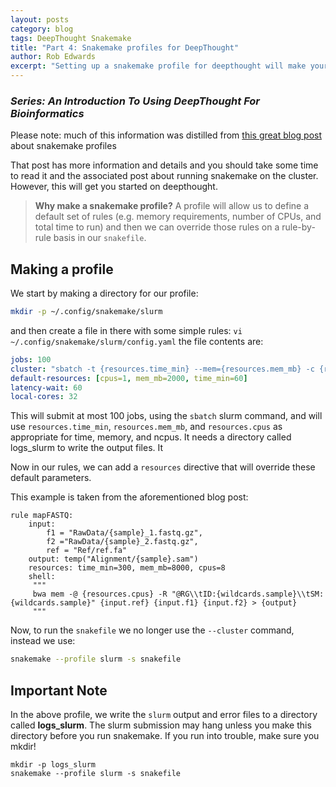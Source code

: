 ```yaml
---
layout: posts
category: blog
tags: DeepThought Snakemake
title: "Part 4: Snakemake profiles for DeepThought"
author: Rob Edwards
excerpt: "Setting up a snakemake profile for deepthought will make your life much easier"
---
```


### _Series: An Introduction To Using DeepThought For Bioinformatics_


Please note: much of this information was distilled from [this great blog post](https://www.sichong.site/2020/02/25/snakemake-and-slurm-how-to-manage-workflow-with-resource-constraint-on-hpc/) about snakemake profiles

That post has more information and details and you should take some time to read it and the associated post about running snakemake on the cluster. However, this will get you started on deepthought.

> **Why make a snakemake profile?** A profile will allow us to define a default set of rules (e.g. memory requirements, number of CPUs, and total time to run) and then we can override those rules on a rule-by-rule basis in our `snakefile`.

## Making a profile

We start by making a directory for our profile:

```bash
mkdir -p ~/.config/snakemake/slurm
```

and then create a file in there with some simple rules: `vi ~/.config/snakemake/slurm/config.yaml` the file contents are: 

```yaml
jobs: 100
cluster: "sbatch -t {resources.time_min} --mem={resources.mem_mb} -c {resources.cpus} -o logs_slurm/{rule}_{jobid}.out -e logs_slurm/{rule}_{jobid}.err "
default-resources: [cpus=1, mem_mb=2000, time_min=60]
latency-wait: 60
local-cores: 32
```

This will submit at most 100 jobs, using the `sbatch` slurm command, and will use `resources.time_min`, `resources.mem_mb`, and `resources.cpus` as appropriate for time, memory, and ncpus. It needs a directory called logs_slurm to write the output files. It 


Now in our rules, we can add a `resources` directive that will override these default parameters.

This example is taken from the aforementioned blog post:

```
rule mapFASTQ:
    input: 
        f1 = "RawData/{sample}_1.fastq.gz", 
        f2 ="RawData/{sample}_2.fastq.gz", 
        ref = "Ref/ref.fa"
    output: temp("Alignment/{sample}.sam")
    resources: time_min=300, mem_mb=8000, cpus=8
    shell:
     """
     bwa mem -@ {resources.cpus} -R "@RG\\tID:{wildcards.sample}\\tSM:{wildcards.sample}" {input.ref} {input.f1} {input.f2} > {output}
     """
```

Now, to run the `snakefile` we no longer use the `--cluster` command, instead we use:

```bash
snakemake --profile slurm -s snakefile
```

## Important Note

In the above profile, we write the `slurm` output and error files to a directory called **logs_slurm**. The slurm submission may hang unless you make this directory before you run snakemake. If you run into trouble, make sure you mkdir!

```
mkdir -p logs_slurm
snakemake --profile slurm -s snakefile
```

